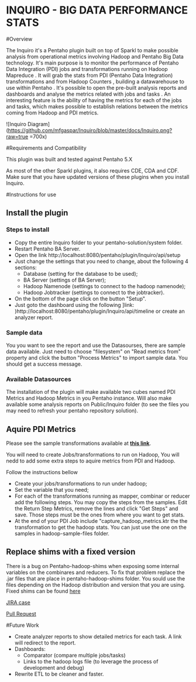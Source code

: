 INQUIRO - BIG DATA PERFORMANCE STATS
===


#Overview 

The Inquiro it's a Pentaho plugin built on top of Sparkl to make possible analysis from operational metrics involving Hadoop and Pentaho Big Data technology. It's main purpose is to monitor the performance of Pentaho Data Integration (PDI) jobs and transformations running on Hadoop Mapreduce . It will grab the stats from PDI (Pentaho Data Integration) transformations and from Hadoop Counters , building a datawarehouse to use within Pentaho . It's possible to open the pre-built analysis reports and dashboards and analyse the metrics related with jobs and tasks . An interesting feature is the ability of having the metrics for each of the jobs and tasks, which makes possible to establish relations between the metrics coming from Hadoop and PDI metrics. 

![Inquiro Diagram](https://github.com/mfgaspar/Inquiro/blob/master/docs/Inquiro.png?raw=true =700x)


#Requirements and Compatibility

This plugin was built and tested against Pentaho 5.X

As most of the other Sparkl plugins, it also requires CDE, CDA and CDF. Make sure that you have updated versions of these plugins when you install Inquiro.


#Instructions for use

## Install the plugin 

### Steps to install 

- Copy the entire Inquiro folder to your pentaho-solution/system folder. 
- Restart Pentaho BA Server. 
- Open the link http://localhost:8080/pentaho/plugin/Inquiro/api/setup
- Just change the settings that you need to change, about the following 4 sections:
	- Database (setting for the database to be used);
	- BA Server (settings of BA Server);
	- Hadoop Namenode (settings to connect to the hadoop namenode);
	- Hadoop Jobtracker (settings to connect to the jobtracker). 
- On the bottom of the page click on the button "Setup".
- Just goto the dashboard using the following ]link: )http://localhost:8080/pentaho/plugin/Inquiro/api/timeline or create an analyzer report.

### Sample data 

You you want to see the report and use the Datasourses, there are sample data available. Just need to choose "filesystem" on "Read metrics from" property and click the button "Process Metrics" to import sample data. You should get a success message.

### Available Datasources 

The installation of the plugin will make available two cubes named PDI Metrics and Hadoop Metrics in you Pentaho instance. Will also make available some analysis reports on Public/Inquiro folder (to see the files you may need to refresh your  pentaho repository solution).

## Aquire PDI Metrics 

Please see the sample transformations available at <b>[this link](https://github.com/mfgaspar/Inquiro-project/tree/master/hadoop_sample_files/get_hadoop_metrics)</b>.

You will need to create Jobs/transformations to run on Hadoop, You will nedd to add some extra steps to aquire metrics from PDI and Hadoop.

Follow the instructions bellow 
- Create your jobs/transformations to run under hadoop;
- Set the variable that you need;
- For each of the transformations running as mapper, combinar or reducer add the following steps. You may copy the steps from the samples. Edit the Return Step Metrics, remove the lines and click "Get Steps" and save. Those steps must be the ones from where you want to get stats. 
- At the end of your PDI Job include "capture_hadoop_metrics.ktr the the transformation to get the hadoop stats. You can just use the one on the samples in hadoop-sample-files folder. 

## Replace shims with a fixed version

There is a bug on Pentaho-hadoop-shims when exposing some internal variables on the combinares and reducers. To fix that problem replace the .jar files that are place in pentaho-hadoop-shims folder. You sould use the files depending on the Hadoop distribution and version that you are using. Fixed shims can be found [here](https://github.com/mfgaspar/Inquiro-project/tree/master/pentaho_hadoop_shims)

[JIRA case](http://jira.pentaho.com/browse/PDI-13557)

[Pull Request](https://github.com/mfgaspar/pentaho-hadoop-shims/commit/9c7ec2b934b4b832feacb9a97e13cd4b44994ec7)

#Future Work

- Create analyzer reports to show detailed metrics for each task. A link will redirect to the report. 
- Dashboards:
	- Comparator (compare multiple jobs/tasks)
	- Links to the hadoop logs file (to leverage the process of development and debug)
- Rewrite ETL to be cleaner and faster.
